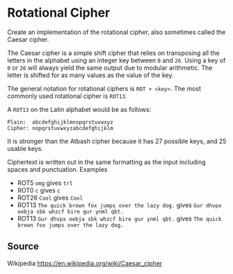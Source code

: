 # Rotational Cipher

Create an implementation of the rotational cipher, also sometimes called the Caesar cipher.

The Caesar cipher is a simple shift cipher that relies on transposing all the letters in the alphabet using an integer key between `0` and `26`. Using a key of `0` or `26` will always yield the same output due to modular arithmetic. The letter is shifted for as many values as the value of the key.

The general notation for rotational ciphers is `ROT + <key>`. The most commonly used rotational cipher is `ROT13`.

A `ROT13` on the Latin alphabet would be as follows:

```text
Plain:  abcdefghijklmnopqrstuvwxyz
Cipher: nopqrstuvwxyzabcdefghijklm
```

It is stronger than the Atbash cipher because it has 27 possible keys, and 25 usable keys.

Ciphertext is written out in the same formatting as the input including spaces and punctuation.
Examples

* ROT5 `omg` gives `trl`
* ROT0 `c` gives `c`
* ROT26 `Cool` gives `Cool`
* ROT13 `The quick brown fox jumps over the lazy dog.` gives `Gur dhvpx oebja sbk whzcf bire gur ynml qbt.`
* ROT13 `Gur dhvpx oebja sbk whzcf bire gur ynml qbt.` gives `The quick brown fox jumps over the lazy dog.`

## Source

Wikipedia https://en.wikipedia.org/wiki/Caesar_cipher
